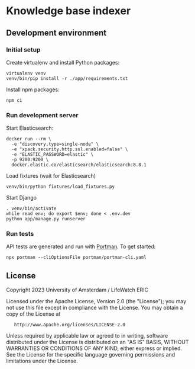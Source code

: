 # Knowledge base indexer

## Development environment

### Initial setup

Create virtualenv and install Python packages:

```shell
virtualenv venv
venv/bin/pip install -r ./app/requirements.txt
```

Install npm packages:

```shell
npm ci
```

### Run development server

Start Elasticsearch:

```shell
docker run --rm \
  -e "discovery.type=single-node" \
  -e "xpack.security.http.ssl.enabled=false" \
  -e "ELASTIC_PASSWORD=elastic" \
  -p 9200:9200 \
  docker.elastic.co/elasticsearch/elasticsearch:8.8.1
```

Load fixtures (wait for Elasticsearch)

```shell
venv/bin/python fixtures/load_fixtures.py
```

Start Django

```shell
. venv/bin/activate
while read env; do export $env; done < .env.dev
python app/manage.py runserver
```

### Run tests

API tests are generated and run with [Portman](http://getportman.com).
To get started:

```shell
npx portman --cliOptionsFile portman/portman-cli.yaml
```


## License

Copyright 2023 University of Amsterdam / LifeWatch ERIC

Licensed under the Apache License, Version 2.0 (the "License");
you may not use this file except in compliance with the License.
You may obtain a copy of the License at

       http://www.apache.org/licenses/LICENSE-2.0

Unless required by applicable law or agreed to in writing, software
distributed under the License is distributed on an "AS IS" BASIS,
WITHOUT WARRANTIES OR CONDITIONS OF ANY KIND, either express or implied.
See the License for the specific language governing permissions and
limitations under the License.
